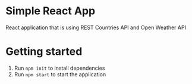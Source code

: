 # Simple React App

React application that is using REST Countries API and Open Weather API

# Getting started

1. Run `npm init` to install dependencies
2. Run `npm start` to start the application
